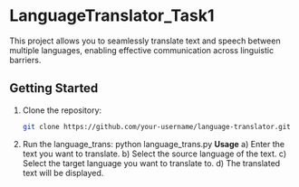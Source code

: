 # LanguageTranslator_Task1
This project allows you to seamlessly translate text and speech between multiple languages, enabling effective communication across linguistic barriers.
## Getting Started

1. Clone the repository:

   ```bash
   git clone https://github.com/your-username/language-translator.git
2. Run the language_trans:
      python language_trans.py
**Usage**
a) Enter the text you want to translate.
b) Select the source language of the text.
c) Select the target language you want to translate to.
d) The translated text will be displayed.

